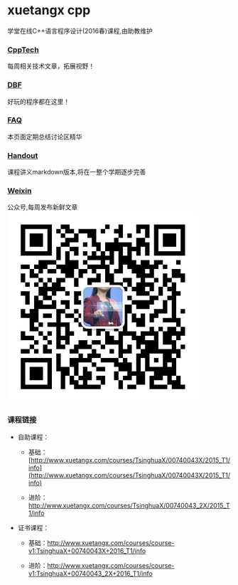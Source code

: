 # xuetangx cpp

学堂在线C++语言程序设计(2016春)课程,由助教维护

### [CppTech](./CppTech)
每周相关技术文章，拓展视野！
### [DBF](./DBF)
好玩的程序都在这里！
### [FAQ](./FAQ)
本页面定期总结讨论区精华

### [Handout](./handout)
课程讲义markdown版本,将在一整个学期逐步完善

### [Weixin](./Weixin)
公众号,每周发布新鲜文章
![C++公众号](./pics/qrcode.jpg)


### 课程链接
- 自助课程：
    - 基础：[http://www.xuetangx.com/courses/TsinghuaX/00740043X/2015_T1/info](http://www.xuetangx.com/courses/TsinghuaX/00740043X/2015_T1/info)

    - 进阶：http://www.xuetangx.com/courses/TsinghuaX/00740043_2X/2015_T1/info

- 证书课程：
    - 基础：http://www.xuetangx.com/courses/course-v1:TsinghuaX+00740043X+2016_T1/info

    - 进阶：http://www.xuetangx.com/courses/course-v1:TsinghuaX+00740043_2X+2016_T1/info
